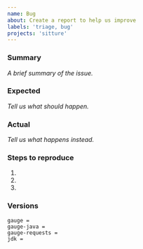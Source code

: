 ```yaml
---
name: Bug
about: Create a report to help us improve
labels: 'triage, bug'
projects: 'sitture'
---
```

<!--
Thanks a lot for reporting issues! This is the issue tracker for reporting bugs or for requesting new feature and enhancements.

If you have any support related questions, please refer our documentation.

Please delete irrelevant sections below.
-->
### Summary

*A brief summary of the issue.*

### Expected

*Tell us what should happen.*

### Actual

*Tell us what happens instead.*

### Steps to reproduce
1.
2.
3.

### Versions
<!-- Version of gauge and gauge-requests -->
```
gauge =
gauge-java =
gauge-requests =
jdk =
```
